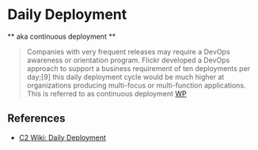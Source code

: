 # Daily Deployment

** aka continuous deployment **

> Companies with very frequent releases may require a DevOps awareness or orientation program. Flickr developed a DevOps approach to support a business requirement of ten deployments per day;[9] this daily deployment cycle would be much higher at organizations producing multi-focus or multi-function applications. This is referred to as continuous deployment
[WP](http://en.wikipedia.org/wiki/DevOps)

## References

* [C2 Wiki: Daily Deployment](https://c2.com/cgi/wiki?DailyDeployment)
